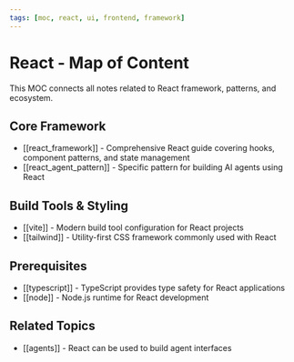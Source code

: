```yaml
---
tags: [moc, react, ui, frontend, framework]
---
```

# React - Map of Content

This MOC connects all notes related to React framework, patterns, and ecosystem.

## Core Framework

- [[react_framework]] - Comprehensive React guide covering hooks, component patterns, and state management
- [[react_agent_pattern]] - Specific pattern for building AI agents using React

## Build Tools & Styling

- [[vite]] - Modern build tool configuration for React projects
- [[tailwind]] - Utility-first CSS framework commonly used with React

## Prerequisites

- [[typescript]] - TypeScript provides type safety for React applications
- [[node]] - Node.js runtime for React development

## Related Topics

- [[agents]] - React can be used to build agent interfaces
